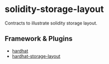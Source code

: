 # solidity-storage-layout

Contracts to illustrate solidity storage layout.

## Framework & Plugins

- [hardhat](https://hardhat.org/)
- [hardhat-storage-layout](https://hardhat.org/plugins/hardhat-storage-layout.html)
